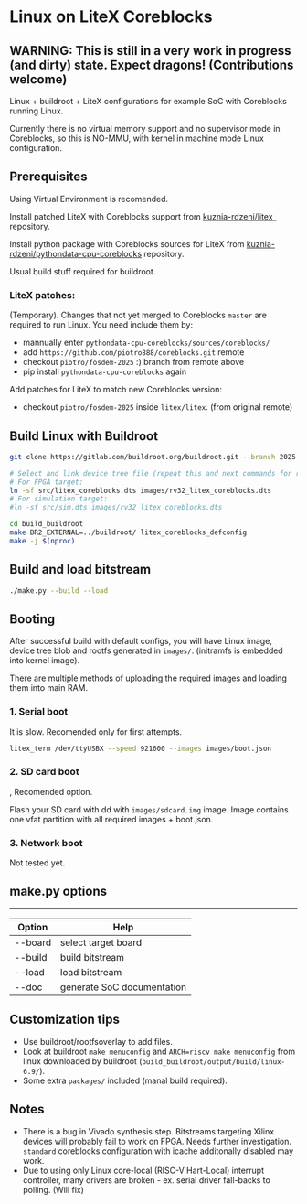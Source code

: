 Linux on LiteX Coreblocks
==========================

## WARNING: This is still in a very work in progress (and dirty) state. Expect dragons! (Contributions welcome)

Linux + buildroot + LiteX configurations for example SoC with Coreblocks running Linux.

Currently there is no virtual memory support and no supervisor mode in Coreblocks, so this is NO-MMU, with kernel in machine mode Linux configuration.

Prerequisites
------------

Using Virtual Environment is recomended.

Install patched LiteX with Coreblocks support from [kuznia-rdzeni/litex_](https://github.com/kuznia-rdzeni/litex_) repository.

Install python package with Coreblocks sources for LiteX from [kuznia-rdzeni/pythondata-cpu-coreblocks](https://github.com/kuznia-rdzeni/pythondata-cpu-coreblocks) repository.

Usual build stuff required for buildroot.

### LiteX patches:

(Temporary). Changes that not yet merged to Coreblocks `master` are required to run Linux. 
You need include them by:
* mannually enter `pythondata-cpu-coreblocks/sources/coreblocks/`
* add `https://github.com/piotro888/coreblocks.git` remote
* checkout `piotro/fosdem-2025` :) branch from remote above
* pip install `pythondata-cpu-coreblocks` again

Add patches for LiteX to match new Coreblocks version:
* checkout `piotro/fosdem-2025` inside `litex/litex`. (from original remote)

Build Linux with Buildroot
--------------------------

```bash
git clone https://gitlab.com/buildroot.org/buildroot.git --branch 2025.08.x --depth 1 build_buildroot

# Select and link device tree file (repeat this and next commands for rtl/sim change) 
# For FPGA target:
ln -sf src/litex_coreblocks.dts images/rv32_litex_coreblocks.dts
# For simulation target:
#ln -sf src/sim.dts images/rv32_litex_coreblocks.dts

cd build_buildroot
make BR2_EXTERNAL=../buildroot/ litex_coreblocks_defconfig
make -j $(nproc)
```

Build and load bitstream
------------------------

```bash
./make.py --build --load
```

Booting
-------

After successful build with default configs, you will have Linux image, device tree blob and rootfs generated in `images/`. (initramfs is embedded into kernel image).

There are multiple methods of uploading the required images and loading them into main RAM.

### 1. Serial boot

It is slow. Recomended only for first attempts.

```bash
litex_term /dev/ttyUSBX --speed 921600 --images images/boot.json
```

### 2. SD card boot
,
Recomended option.

Flash your SD card with dd with `images/sdcard.img` image.
Image contains one vfat partition with all required images + boot.json.

### 3. Network boot

Not tested yet.

make.py options
---------------

-----
| Option | Help |
|---|---|
| --board | select target board |
| --build | build bitstream |
| --load | load bitstream |
| --doc | generate SoC documentation | 

Customization tips
------------------

* Use buildroot/rootfsoverlay to add files.
* Look at buildroot `make menuconfig` and `ARCH=riscv make menuconfig` from linux downloaded by buildroot (`build_buildroot/output/build/linux-6.9/`).
* Some extra `packages/` included (manal build required).

Notes
-----

* There is a bug in Vivado synthesis step. Bitstreams targeting Xilinx devices will probably fail to work on FPGA. Needs further investigation. `standard` coreblocks configuration with icache additonally disabled may work.
* Due to using only Linux core-local (RISC-V Hart-Local) interrupt controller, many drivers are broken - ex. serial driver fall-backs to polling. (Will fix)
